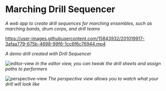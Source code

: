 # Marching Drill Sequencer
*A web app to create drill sequences for marching ensembles, such as marching bands, drum corps, and drill teams*

https://user-images.githubusercontent.com/15843932/201019917-3afaa779-675b-4698-99f6-1cc6f6c76944.mp4

*A demo drill created with Drill Sequencer*

![editor-view](https://user-images.githubusercontent.com/15843932/201020142-a113d424-7a87-4585-ab34-afc71c16ab5e.png)
*In the editor view, you can tweak the drill sheets and assign paths to performers*

![perspective-view](https://user-images.githubusercontent.com/15843932/201020158-6a2473f0-f841-41f3-baf1-0229be27aa55.png)
*The perspective view allows you to watch what your drill will look like*
